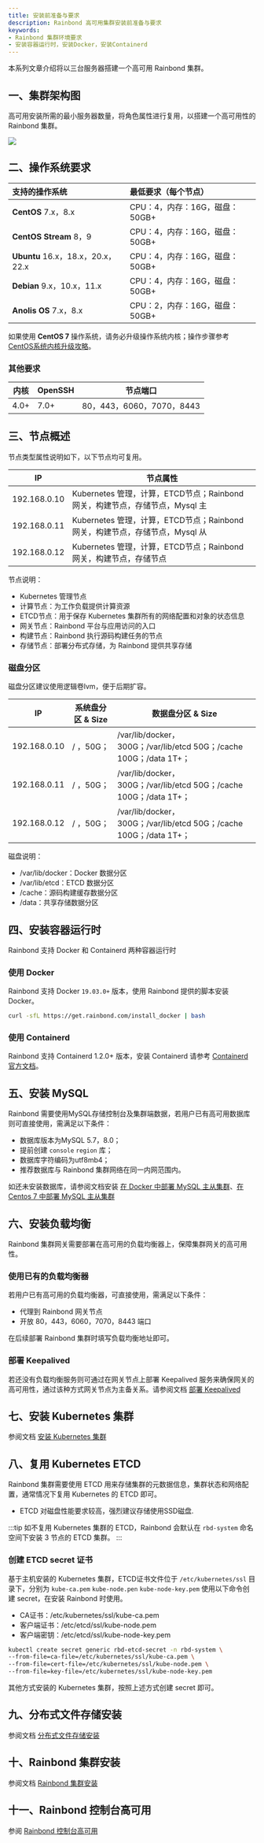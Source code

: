 ```yaml
---
title: 安装前准备与要求
description: Rainbond 高可用集群安装前准备与要求
keywords:
- Rainbond 集群环境要求
- 安装容器运行时，安装Docker，安装Containerd
---
```


本系列文章介绍将以三台服务器搭建一个高可用 Rainbond 集群。

## 一、集群架构图

高可用安装所需的最小服务器数量，将角色属性进行复用，以搭建一个高可用性的 Rainbond 集群。

![](https://static.goodrain.com/docs/5.4/user-operations/install/ha-deployment/ha-installation/architecture.png)

## 二、操作系统要求

|支持的操作系统|最低要求（每个节点）|
| :----- | :----- |
|**CentOS** 7.x，8.x |CPU：4，内存：16G，磁盘：50GB+|
|**CentOS Stream** 8，9 |CPU：4，内存：16G，磁盘：50GB+|
|**Ubuntu** 16.x，18.x，20.x，22.x |CPU：4，内存：16G，磁盘：50GB+|
|**Debian** 9.x，10.x，11.x |CPU：4，内存：16G，磁盘：50GB+|
|**Anolis OS** 7.x，8.x |CPU：2，内存：16G，磁盘：50GB+|

如果使用 **CentOS 7** 操作系统，请务必升级操作系统内核；操作步骤参考 [CentOS系统内核升级攻略](https://t.goodrain.com/d/9-centos)。

### 其他要求

| 内核 | OpenSSH | 节点端口                  |
| ---- | ------- | ------------------------- |
| 4.0+ | 7.0+    | 80，443，6060，7070，8443 |


## 三、节点概述

节点类型属性说明如下，以下节点均可复用。

|IP|节点属性|
| ---- | ---- |
|192.168.0.10|Kubernetes 管理，计算，ETCD节点；Rainbond 网关，构建节点，存储节点，Mysql 主|
|192.168.0.11|Kubernetes 管理，计算，ETCD节点；Rainbond 网关，构建节点，存储节点，Mysql 从|
|192.168.0.12|Kubernetes 管理，计算，ETCD节点；Rainbond 网关，构建节点，存储节点|

节点说明：

* Kubernetes 管理节点
* 计算节点：为工作负载提供计算资源
* ETCD节点：用于保存 Kubernetes 集群所有的网络配置和对象的状态信息
* 网关节点：Rainbond 平台与应用访问的入口
* 构建节点：Rainbond 执行源码构建任务的节点
* 存储节点：部署分布式存储，为 Rainbond 提供共享存储

### 磁盘分区

磁盘分区建议使用逻辑卷lvm，便于后期扩容。

| IP           | 系统盘分区 & Size | 数据盘分区 & Size                                            |
| ------------ | ----------------- | ------------------------------------------------------------ |
| 192.168.0.10 | / ，50G；         | /var/lib/docker，300G；/var/lib/etcd 50G；/cache 100G；/data 1T+； |
| 192.168.0.11 | / ，50G；         | /var/lib/docker，300G；/var/lib/etcd 50G；/cache 100G；/data 1T+； |
| 192.168.0.12 | / ，50G；         | /var/lib/docker，300G；/var/lib/etcd 50G；/cache 100G；/data 1T+； |

磁盘说明：

* /var/lib/docker：Docker 数据分区
* /var/lib/etcd：ETCD 数据分区
* /cache：源码构建缓存数据分区
* /data：共享存储数据分区

## 四、安装容器运行时

Rainbond 支持 Docker 和 Containerd 两种容器运行时

### 使用 Docker

Rainbond 支持 Docker `19.03.0+` 版本，使用 Rainbond 提供的脚本安装 Docker。

```bash
curl -sfL https://get.rainbond.com/install_docker | bash
```

### 使用 Containerd

Rainbond 支持 Containerd 1.2.0+ 版本，安装 Containerd 请参考 [Containerd 官方文档](https://containerd.io/docs/getting-started/)。

## 五、安装 MySQL

Rainbond 需要使用MySQL存储控制台及集群端数据，若用户已有高可用数据库则可直接使用，需满足以下条件：

* 数据库版本为MySQL 5.7，8.0；
* 提前创建 `console` `region` 库；
* 数据库字符编码为utf8mb4；
* 推荐数据库与 Rainbond 集群网络在同一内网范围内。

如还未安装数据库，请参阅文档安装 [在 Docker 中部署 MySQL 主从集群](./mysql-ha#在-docker-中部署-mysql-主从集群)、[在 Centos 7 中部署 MySQL 主从集群](./mysql-ha#在-centos-7-中部署-mysql-主从集群)


## 六、安装负载均衡

Rainbond 集群网关需要部署在高可用的负载均衡器上，保障集群网关的高可用性。

### 使用已有的负载均衡器

若用户已有高可用的负载均衡器，可直接使用，需满足以下条件：

* 代理到 Rainbond 网关节点
* 开放 80，443，6060，7070，8443 端口

在后续部署 Rainbond 集群时填写负载均衡地址即可。

### 部署 Keepalived 

若还没有负载均衡服务则可通过在网关节点上部署 Keepalived 服务来确保网关的高可用性，通过该种方式网关节点为主备关系。请参阅文档 [部署 Keepalived](./deploy-keepalived)

## 七、安装 Kubernetes 集群

参阅文档 [安装 Kubernetes 集群](/docs/installation/ha-deployment/deploy-k8s/)

## 八、复用 Kubernetes ETCD

Rainbond 集群需要使用 ETCD 用来存储集群的元数据信息，集群状态和网络配置，通常情况下复用 Kubernetes 的 ETCD 即可。

* ETCD 对磁盘性能要求较高，强烈建议存储使用SSD磁盘.

:::tip
如不复用 Kubernetes 集群的 ETCD，Rainbond 会默认在 `rbd-system` 命名空间下安装 3 节点的 ETCD 集群。
:::

### 创建 ETCD secret 证书

基于主机安装的 Kubernetes 集群，ETCD证书文件位于 `/etc/kubernetes/ssl` 目录下，分别为 `kube-ca.pem` `kube-node.pen` `kube-node-key.pem` 使用以下命令创建 secret，在安装 Rainbond 时使用。

* CA证书：/etc/kubernetes/ssl/kube-ca.pem
* 客户端证书：/etc/etcd/ssl/kube-node.pem
* 客户端密钥：/etc/etcd/ssl/kube-node-key.pem

```bash
kubectl create secret generic rbd-etcd-secret -n rbd-system \
--from-file=ca-file=/etc/kubernetes/ssl/kube-ca.pem \
--from-file=cert-file=/etc/kubernetes/ssl/kube-node.pem \
--from-file=key-file=/etc/kubernetes/ssl/kube-node-key.pem
```

其他方式安装的 Kubernetes 集群，按照上述方式创建 secret 即可。

## 九、分布式文件存储安装

参阅文档 [分布式文件存储安装](/docs/installation/ha-deployment/storage/)

## 十、Rainbond 集群安装

参阅文档 [Rainbond 集群安装](/docs/installation/ha-deployment/deploy-rainbond/)

## 十一、Rainbond 控制台高可用

参阅 [Rainbond 控制台高可用](/docs/installation/ha-deployment/console-recover)